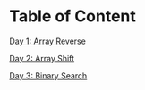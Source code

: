 # Table of Content
[Day 1: Array Reverse](otherReadmes/reverseREADME.md)

[Day 2: Array Shift](otherReadmes/shiftREADME.md)

[Day 3: Binary Search](otherReadmes/binarysearchREADME.md)
